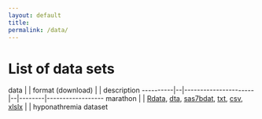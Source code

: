 ```yaml
---
layout: default
title:
permalink: /data/
---
```


List of data sets
=====================


data      |  |  format  (download)  |  |  description
----------|--|----------------------|--|--------|------------------
marathon  |  |  [Rdata](http://alecri.github.io/downloads/data/marathon.Rdata), [dta](http://alecri.github.io/downloads/data/marathon.dta),
[sas7bdat](http://alecri.github.io/downloads/data/marathon.sas7bdat),
[txt](http://alecri.github.io/downloads/data/marathon.txt), [csv](http://alecri.github.io/downloads/data/marathon.csv), [xlslx](http://alecri.github.io/downloads/data/marathon.xlsx) | | hyponathremia dataset 
